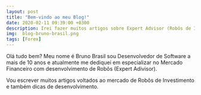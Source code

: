 ```yaml
---
layout: post
title: "Bem-vindo ao meu Blog!"
date: 2020-02-11 09:39:00 +0300
description: Irei fazer muitos artigos sobre Expert Advisor (Robôs de Investimentos)  
img:  blog-bruno-brasil.png
tags: [Forex]
---
```


Olá tudo bem? Meu nome é Bruno Brasil sou Desenvolvedor de Software a mais de 10 anos e atualmente me dediquei em especializar no Mercado Financeiro com desenvolvimento de Robôs (Expert Adivisor).

Vou escrever muitos artigos voltados ao mercado de Robôs de Investimento e também dicas de desenvolvimento. 

